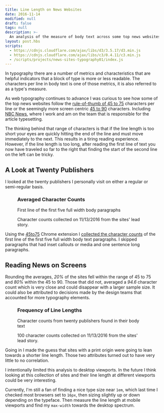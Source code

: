 ```yaml
---
title: Line Length on News Websites
date: 2016-11-14
modified: null
draft: false
tags: null
description: >-
  An analysis of the measure of body text across some top news websites.
layout: post.hbs
scripts:
  - https://cdnjs.cloudflare.com/ajax/libs/d3/3.5.17/d3.min.js
  - https://cdnjs.cloudflare.com/ajax/libs/c3/0.4.11/c3.min.js
  - /scripts/projects/news-sites-typography01/index.js
---
```

In typography there are a number of metrics and characteristics that are helpful indicators that a block of type is more or less readable. The characters per line in body text is one of those metrics, it is also referred to as a type's measure.

As web typography continues to advance I was curious to see how some of the top news websites follow the [rule-of-thumb of 45 to 75](http://webtypography.net/2.1.2) characters per line or the seemingly more screen centric [45 to 90](http://practicaltypography.com/line-length.html) characters. Including [NBC News](http://www.nbcnews.com/), where I work and am on the team that is responsible for the article typesetting.

The thinking behind that range of characters is that if the line length is too short your eyes are quickly hitting the end of the line and must move immediately to the next. This results in a tiring reading experience. However, if the line length is too long, after reading the first line of text you now have traveled so far to the right that finding the start of the second line on the left can be tricky.

## A Look at Twenty Publishers

I looked at the twenty publishers I personally visit on either a regular or semi-regular basis.

<figure class="media-full">
  <h3 class="media-title">Averaged Character Counts</h3>
  <p class="media-subtitle">First line of the first five full width body paragraphs</p>
  <div id="averages"></div>
  <figcaption>Character counts collected on 11/13/2016 from the sites' lead story.</figcaption>
</figure>

Using the [45to75](https://chrome.google.com/webstore/detail/45to75/efmppndinjbljeellfdkpghgblenbcdd) Chrome extension I [collected the character counts](/assets/data/news-websites-line-lengths-11-13-2016.csv) of the first line of the first five full width body text paragraphs. I skipped paragraphs that had inset callouts or media and one sentence long paragraphs.

## Reading News on Screens

Rounding the averages, *20%* of the sites fell within the range of 45 to 75 and *80%* within the 45 to 90. Those that did not, averaged a *94.6* character count which is very close and could disappear with a larger sample size. It could also be attributed to decisions made by the design teams that accounted for more typography elements.

<figure class="media-full">
  <h3 class="media-title">Frequency of Line Lengths</h3>
  <p class="media-subtitle">Character counts from twenty publishers found in their body text</p>
  <div id="frequency"></div>
  <figcaption>100 character counts collected on 11/13/2016 from the sites' lead story.</figcaption>
</figure>

Going in I made the guess that sites with a print origin were going to lean towards a shorter line length. Those two attributes turned out to have very little to no correlation.

I intentionally limited this analysis to desktop viewports. In the future I think looking at this collection of sites and their line length at different viewports could be very interesting.

Currently, I'm still a fan of finding a nice type size near `1em`, which last time I checked most browsers set to `16px`, then sizing slightly up or down depending on the typeface. Then measure the line length at mobile viewports and find my `max-width` towards the desktop spectrum.
